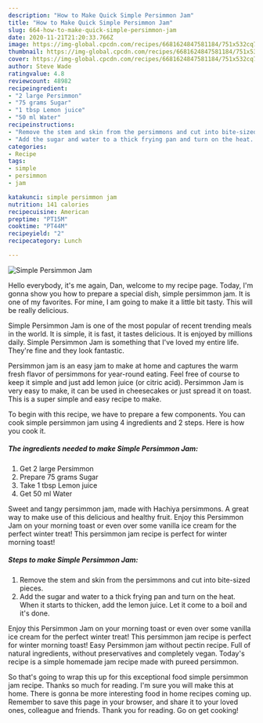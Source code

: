 ```yaml
---
description: "How to Make Quick Simple Persimmon Jam"
title: "How to Make Quick Simple Persimmon Jam"
slug: 664-how-to-make-quick-simple-persimmon-jam
date: 2020-11-21T21:20:33.766Z
image: https://img-global.cpcdn.com/recipes/6681624847581184/751x532cq70/simple-persimmon-jam-recipe-main-photo.jpg
thumbnail: https://img-global.cpcdn.com/recipes/6681624847581184/751x532cq70/simple-persimmon-jam-recipe-main-photo.jpg
cover: https://img-global.cpcdn.com/recipes/6681624847581184/751x532cq70/simple-persimmon-jam-recipe-main-photo.jpg
author: Steve Wade
ratingvalue: 4.8
reviewcount: 48982
recipeingredient:
- "2 large Persimmon"
- "75 grams Sugar"
- "1 tbsp Lemon juice"
- "50 ml Water"
recipeinstructions:
- "Remove the stem and skin from the persimmons and cut into bite-sized pieces."
- "Add the sugar and water to a thick frying pan and turn on the heat. When it starts to thicken, add the lemon juice. Let it come to a boil and it&#39;s done."
categories:
- Recipe
tags:
- simple
- persimmon
- jam

katakunci: simple persimmon jam 
nutrition: 141 calories
recipecuisine: American
preptime: "PT15M"
cooktime: "PT44M"
recipeyield: "2"
recipecategory: Lunch

---
```



![Simple Persimmon Jam](https://img-global.cpcdn.com/recipes/6681624847581184/751x532cq70/simple-persimmon-jam-recipe-main-photo.jpg)

Hello everybody, it's me again, Dan, welcome to my recipe page. Today, I'm gonna show you how to prepare a special dish, simple persimmon jam. It is one of my favorites. For mine, I am going to make it a little bit tasty. This will be really delicious.

Simple Persimmon Jam is one of the most popular of recent trending meals in the world. It is simple, it is fast, it tastes delicious. It is enjoyed by millions daily. Simple Persimmon Jam is something that I've loved my entire life. They're fine and they look fantastic.

Persimmon jam is an easy jam to make at home and captures the warm fresh flavor of persimmons for year-round eating. Feel free of course to keep it simple and just add lemon juice (or citric acid). Persimmon Jam is very easy to make, it can be used in cheesecakes or just spread it on toast. This is a super simple and easy recipe to make.


To begin with this recipe, we have to prepare a few components. You can cook simple persimmon jam using 4 ingredients and 2 steps. Here is how you cook it.

<!--inarticleads1-->

##### The ingredients needed to make Simple Persimmon Jam:

1. Get 2 large Persimmon
1. Prepare 75 grams Sugar
1. Take 1 tbsp Lemon juice
1. Get 50 ml Water


Sweet and tangy persimmon jam, made with Hachiya persimmons. A great way to make use of this delicious and healthy fruit. Enjoy this Persimmon Jam on your morning toast or even over some vanilla ice cream for the perfect winter treat! This persimmon jam recipe is perfect for winter morning toast! 

<!--inarticleads2-->

##### Steps to make Simple Persimmon Jam:

1. Remove the stem and skin from the persimmons and cut into bite-sized pieces.
1. Add the sugar and water to a thick frying pan and turn on the heat. When it starts to thicken, add the lemon juice. Let it come to a boil and it&#39;s done.


Enjoy this Persimmon Jam on your morning toast or even over some vanilla ice cream for the perfect winter treat! This persimmon jam recipe is perfect for winter morning toast! Easy Persimmon jam without pectin recipe. Full of natural ingredients, without preservatives and completely vegan. Today&#39;s recipe is a simple homemade jam recipe made with pureed persimmon. 

So that's going to wrap this up for this exceptional food simple persimmon jam recipe. Thanks so much for reading. I'm sure you will make this at home. There is gonna be more interesting food in home recipes coming up. Remember to save this page in your browser, and share it to your loved ones, colleague and friends. Thank you for reading. Go on get cooking!
